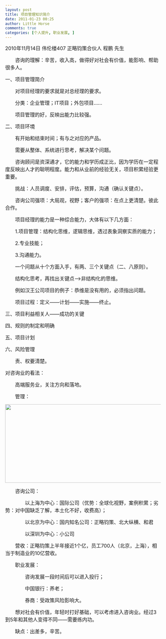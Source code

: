 ```yaml
---
layout: post
title: 项目管理知识简介
date: 2011-01-23 00:25
author: Little Horse
comments: true
categories: [个人提升, 职业发展, ]
---
```

<p><font size="3">2010年11月14日 伟伦楼407 正略钧策合伙人 程鹏 先生</font></p>
<p><font size="3">　　咨询的理解：辛苦，收入高，做得好对社会有价值，能影响、帮助很多人。</font></p>
<p><font size="3">一、项目管理简介</font></p>
<p><font size="3">　　对项目经理的要求就是对总经理的要求。</font></p>
<p><font size="3">　　分类：企业管理；IT项目；外包项目&hellip;&hellip;</font></p>
<p><font size="3">　　项目管理的好，反映出能力比较强。</font></p>
<p><font size="3">二、项目环境</font></p>
<p><font size="3">　　有开始和结束时间；有与之对应的产品。</font></p>
<p><font size="3">　　需要从整体、系统进行思考，解决某个问题。</font></p>
<p><font size="3">　　咨询顾问是资深通才，它的能力和学历成正比，因为学历在一定程度反映出人才的聪明程度。能力和从业前的经验无关，项目积累经验更重要。</font></p>
<p><font size="3">　　挑战：人员调度、安排，评估，预算，沟通（确认关键点）。</font></p>
<p><font size="3">　　咨询公司强项：大局观，视野；客户的强项：在点上更清楚。彼此合作。</font></p>
<p><font size="3">　　项目经理的能力是一种综合能力，大体有以下几方面：</font></p>
<p><font size="3">　　1.项目管理：结构化思维，逻辑思维，透过表象洞察实质的能力；</font></p>
<p><font size="3">　　2.专业技能；</font></p>
<p><font size="3">　　3.沟通能力。</font></p>
<p><font size="3">　　一个问题从十个方面入手，有两、三个关键点（二、八原则）。</font></p>
<p><font size="3">　　结构化思考，再找出关键点&mdash;&mdash;&gt;非结构化的思维。</font></p>
<p><font size="3">　　例如汉王公司项目的例子：恭维是没有用的，必须指出问题。</font></p>
<p><font size="3">　　项目过程：定义&mdash;&mdash;计划&mdash;&mdash;实施&mdash;&mdash;终止。</font></p>
<p><font size="3">三、项目利益相关人&mdash;&mdash;成功的关键</font></p>
<p><font size="3">四、规则的制定和明确</font></p>
<p><font size="3">五、项目计划</font></p>
<p><font size="3">六、风险管理</font></p>
<p><font size="3">　　责、权要清楚。</font></p>
<p><font size="3">对咨询业的看法：</font></p>
<p><font size="3">　　高端服务业，关注方向和落地。</font></p>
<p><font size="3">　　管理：&nbsp;&nbsp;&nbsp; </font></p>
<p style="text-align: center"><a href="http://manan.org/images/wp/2011/01/management.jpg"><img alt="" class="aligncenter size-full wp-image-278" src="http://manan.org/images/wp/2011/01/management.jpg" style="width: 515px; height: 253px" title="management" /></a></p>
<p><font size="3">　　咨询公司：</font></p>
<p><font size="3">　　　　以上海为中心：国际公司（优势：全球化视野，案例积累；劣势：对中国缺乏了解，本土化不好，收费高）；</font></p>
<p><font size="3">　　　　以北京为中心：国内知名公司：正略钧策、北大纵横、和君</font></p>
<p><font size="3">　　　　以深圳为中心：小公司</font></p>
<p><font size="3">　　营收：正略钧策上半年接近1个亿，员工700人（北京，上海），相当于制造业的10亿营收。</font></p>
<p><font size="3">　　职业发展：</font></p>
<p><font size="3">　　　　咨询发展一段时间后可以进入投行；</font></p>
<p><font size="3">　　　　中国银行：养老；</font></p>
<p><font size="3">　　　　券商：受政策风险影响大。</font></p>
<p><font size="3">　　想对社会有价值，年轻时打好基础，可以考虑进入咨询业。经过3到5年和其他人变得不同&mdash;&mdash;需要练内功。</font></p>
<p><font size="3">　　缺点：出差多，辛苦。</font></p>

